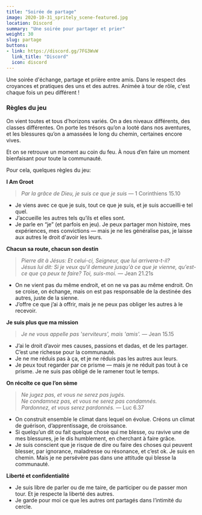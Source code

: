 ```yaml
---
title: "Soirée de partage"
image: 2020-10-31_spritely_scene-featured.jpg
location: Discord
summary: "Une soirée pour partager et prier"
weight: 30
slug: partage
buttons:
- link: https://discord.gg/7FG3WvW
  link_title: "Discord"
  icon: discord
---
```


Une soirée d'échange, partage et prière entre amis. Dans le respect des croyances et pratiques des uns et des autres. Animée à tour de rôle, c'est chaque fois un peu différent !

### Règles du jeu


On vient toutes et tous d’horizons variés. On a des niveaux différents, des classes différentes. On porte les trésors qu’on a looté dans nos aventures, et les blessures qu’on a amassées le long du chemin, certaines encore vives.

Et on se retrouve un moment au coin du feu. À nous d’en faire un moment bienfaisant pour toute la communauté.

Pour cela, quelques règles du jeu:

**I Am Groot**

> *Par la grâce de Dieu, je suis ce que je suis* — 1 Corinthiens 15.10

- Je viens avec ce que je suis, tout ce que je suis, et je suis accueilli·e tel quel.
- J’accueille les autres tels qu’ils et elles sont.
- Je parle en “je” (et parfois en jeu). Je peux partager mon histoire, mes expériences, mes convictions — mais je ne les généralise pas, je laisse aux autres le droit d'avoir les leurs.

**Chacun sa route, chacun son destin**

> *Pierre dit à Jésus: Et celui-ci, Seigneur, que lui arrivera-t-il?  
> Jésus lui dit: Si je veux qu'il demeure jusqu'à ce que je vienne, qu'est-ce que ça peux te faire? Toi, suis-moi.* — Jean 21.21s

- On ne vient pas du même endroit, et on ne va pas au même endroit. On se croise, on échange, mais on est pas responsable de la destinée des autres, juste de la sienne.
- J’offre ce que j’ai à offrir, mais je ne peux pas obliger les autres à le recevoir.

**Je suis plus que ma mission**

> *Je ne vous appelle pas 'serviteurs', mais 'amis'.* — Jean 15.15

- J’ai le droit d’avoir mes causes, passions et dadas, et de les partager. C’est une richesse pour la communauté.
- Je ne me réduis pas à ça, et je ne réduis pas les autres aux leurs.
- Je peux tout regarder par ce prisme — mais je ne réduit pas tout à ce prisme. Je ne suis pas obligé de le ramener tout le temps.

**On récolte ce que l’on sème**

> *Ne jugez pas, et vous ne serez pas jugés.*  
> *Ne condamnez pas, et vous ne serez pas condamnés.*  
> *Pardonnez, et vous serez pardonnés.* — Luc 6.37

- On construit ensemble le climat dans lequel on évolue. Créons un climat de guérison, d’apprentissage, de croissance.
- Si quelqu’un dit ou fait quelque chose qui me blesse, ou ravive une de mes blessures, je le dis humblement, en cherchant à faire grâce.
- Je suis conscient que je risque de dire ou faire des choses qui peuvent blesser, par ignorance, maladresse ou résonance, et c’est ok. Je suis en chemin. Mais je ne persévère pas dans une attitude qui blesse la communauté.

**Liberté et confidentialité**

- Je suis libre de parler ou de me taire, de participer ou de passer mon tour. Et je respecte la liberté des autres.
- Je garde pour moi ce que les autres ont partagés dans l’intimité du cercle.